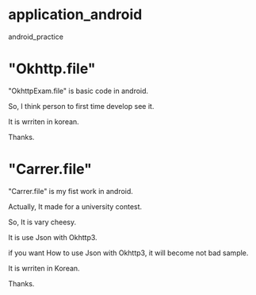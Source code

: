 # application_android
android_practice

"Okhttp.file"
=============================================

"OkhttpExam.file" is basic code in android.

So, I think person to first time develop see it.

It is wrriten in korean.

Thanks.

"Carrer.file"
==============================================
"Carrer.file" is my fist work in android.

Actually, It made for a university contest.

So, It is vary cheesy.

It is use Json with Okhttp3.

if you want How to use Json with Okhttp3, it will become not bad sample.

It is wrriten in Korean.

Thanks.
